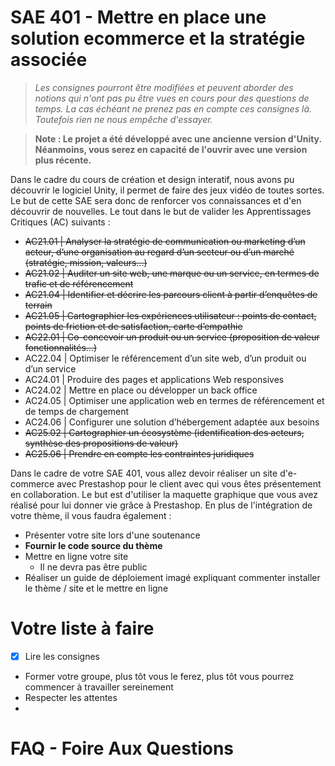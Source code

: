 # SAE 401 - Mettre en place une solution ecommerce et la stratégie associée
> _Les consignes pourront être modifiées et peuvent aborder des notions qui n'ont pas pu être vues en cours pour des questions de temps. La cas échéant ne prenez pas en compte ces consignes là. Toutefois rien ne nous empêche d'essayer._

> **Note : Le projet a été développé avec une ancienne version d'Unity. Néanmoins, vous serez en capacité de l'ouvrir avec une version plus récente.**

Dans le cadre du cours de création et design interatif, nous avons pu découvrir le logiciel Unity, il permet de faire des jeux vidéo de toutes sortes. Le but de cette SAE sera donc de renforcer vos connaissances et d'en découvrir de nouvelles. Le tout dans le but de valider les Apprentissages Critiques (AC) suivants : 

- ~~AC21.01 | Analyser la stratégie de communication ou marketing d’un acteur, d’une organisation au regard d’un secteur ou d’un marché (stratégie, mission, valeurs...)~~
- ~~AC21.02 | Auditer un site web, une marque ou un service, en termes de trafic et de référencement~~
- ~~AC21.04 | Identifier et décrire les parcours client à partir d’enquêtes de terrain~~
- ~~AC21.05 | Cartographier les expériences utilisateur : points de contact, points de friction et de satisfaction, carte d’empathie~~
- ~~AC22.01 | Co-concevoir un produit ou un service (proposition de valeur fonctionnalités...)~~
- AC22.04 | Optimiser le référencement d’un site web, d’un produit ou d’un service
- AC24.01 | Produire des pages et applications Web responsives
- AC24.02 | Mettre en place ou développer un back office
- AC24.05 | Optimiser une application web en termes de référencement et de temps de chargement
- AC24.06 | Configurer une solution d’hébergement adaptée aux besoins
- ~~AC25.02 | Cartographier un écosystème (identification des acteurs, synthèse des propositions de valeur)~~
- ~~AC25.06 | Prendre en compte les contraintes juridiques~~

Dans le cadre de votre SAE 401, vous allez devoir réaliser un site d'e-commerce avec Prestashop pour le client avec qui vous êtes présentement en collaboration. Le but est d'utiliser la maquette graphique que vous avez réalisé pour lui donner vie grâce à Prestashop. En plus de l'intégration de votre thème, il vous faudra également : 
- Présenter votre site lors d'une soutenance
- **Fournir le code source du thème**
- Mettre en ligne votre site
    - Il ne devra pas être public
- Réaliser un guide de déploiement imagé expliquant commenter installer le thème / site et le mettre en ligne

# Votre liste à faire
- [x] Lire les consignes
- Former votre groupe, plus tôt vous le ferez, plus tôt vous pourrez commencer à travailler sereinement
- Respecter les attentes
- 

# FAQ - Foire Aux Questions
